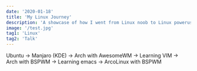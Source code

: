 ```yaml
---
date: '2020-01-18'
title: 'My Linux Journey'
description: 'A showcase of how I went from Linux noob to Linux poweruser'
image: '/test.jpg'
tag1: 'Linux'
tag2: 'Talk'
---
```


Ubuntu -> Manjaro (KDE) -> Arch with AwesomeWM -> Learning VIM -> Arch with BSPWM -> Learning emacs -> ArcoLinux with BSPWM